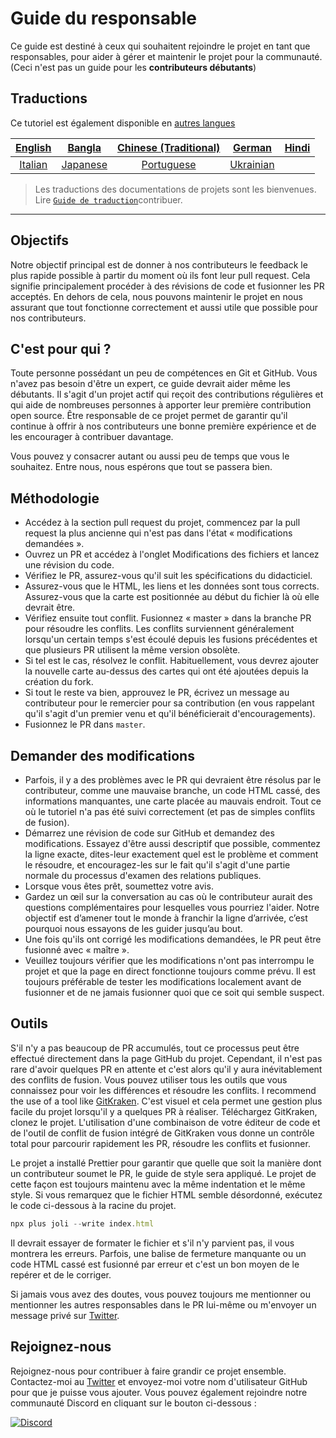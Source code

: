 # Guide du responsable

Ce guide est destiné à ceux qui souhaitent rejoindre le projet en tant que responsables, pour aider à gérer et maintenir le projet pour la communauté. (Ceci n'est pas un guide pour les **contributeurs débutants**)

## Traductions

Ce tutoriel est également disponible en [autres langues](translations/README.md)

| [English](maintainer_guide.md)   | [Bangla](translations/maintainer_guide/maintainer_guide.ben.md) | [Chinese (Traditional)](/translations/maintainer_guide/maintainer_guide.zho-tc.md) | [German](translations/maintainer_guide/maintainer_guide.ger.md) | [Hindi](translations/maintainer_guide/maintainer_guide.hin.md) |
| :---: | :---: | :---: | :---: | :---: |
| [Italian](translations/maintainer_guide/maintainer_guide.ita.md) | [Japanese](translations/maintainer_guide/maintainer_guide.jpn.md) | [Portuguese](translations/maintainer_guide/maintainer_guide.por.md) | [Ukrainian](/translations/maintainer_guide/maintainer_guide.ukr.md) |


> Les traductions des documentations de projets sont les bienvenues. Lire [`Guide de traduction`](translations/README.md)contribuer.

---

## Objectifs

Notre objectif principal est de donner à nos contributeurs le feedback le plus rapide possible à partir du moment où ils font leur pull request. Cela signifie principalement procéder à des révisions de code et fusionner les PR acceptés.
En dehors de cela, nous pouvons maintenir le projet en nous assurant que tout fonctionne correctement et aussi utile que possible pour nos contributeurs.

## C'est pour qui ?

Toute personne possédant un peu de compétences en Git et GitHub. Vous n'avez pas besoin d'être un expert, ce guide devrait aider même les débutants. Il s'agit d'un projet actif qui reçoit des contributions régulières et qui aide de nombreuses personnes à apporter leur première contribution open source. Être responsable de ce projet permet de garantir qu'il continue à offrir à nos contributeurs une bonne première expérience et de les encourager à contribuer davantage.

Vous pouvez y consacrer autant ou aussi peu de temps que vous le souhaitez. Entre nous, nous espérons que tout se passera bien.

## Méthodologie

- Accédez à la section pull request du projet, commencez par la pull request la plus ancienne qui n'est pas dans l'état « modifications demandées ».
- Ouvrez un PR et accédez à l'onglet Modifications des fichiers et lancez une révision du code.
- Vérifiez le PR, assurez-vous qu'il suit les spécifications du didacticiel.
- Assurez-vous que le HTML, les liens et les données sont tous corrects. Assurez-vous que la carte est positionnée au début du fichier là où elle devrait être.
- Vérifiez ensuite tout conflit. Fusionnez « master » dans la branche PR pour résoudre les conflits. Les conflits surviennent généralement lorsqu'un certain temps s'est écoulé depuis les fusions précédentes et que plusieurs PR utilisent la même version obsolète.
- Si tel est le cas, résolvez le conflit. Habituellement, vous devrez ajouter la nouvelle carte au-dessus des cartes qui ont été ajoutées depuis la création du fork.
- Si tout le reste va bien, approuvez le PR, écrivez un message au contributeur pour le remercier pour sa contribution (en vous rappelant qu'il s'agit d'un premier venu et qu'il bénéficierait d'encouragements).
- Fusionnez le PR dans `master`.

## Demander des modifications

- Parfois, il y a des problèmes avec le PR qui devraient être résolus par le contributeur, comme une mauvaise branche, un code HTML cassé, des informations manquantes, une carte placée au mauvais endroit. Tout ce où le tutoriel n'a pas été suivi correctement (et pas de simples conflits de fusion).
- Démarrez une révision de code sur GitHub et demandez des modifications. Essayez d'être aussi descriptif que possible, commentez la ligne exacte, dites-leur exactement quel est le problème et comment le résoudre, et encouragez-les sur le fait qu'il s'agit d'une partie normale du processus d'examen des relations publiques.
- Lorsque vous êtes prêt, soumettez votre avis.
- Gardez un œil sur la conversation au cas où le contributeur aurait des questions complémentaires pour lesquelles vous pourriez l'aider. Notre objectif est d’amener tout le monde à franchir la ligne d’arrivée, c’est pourquoi nous essayons de les guider jusqu’au bout.
- Une fois qu'ils ont corrigé les modifications demandées, le PR peut être fusionné avec « maître ».
- Veuillez toujours vérifier que les modifications n'ont pas interrompu le projet et que la page en direct fonctionne toujours comme prévu. Il est toujours préférable de tester les modifications localement avant de fusionner et de ne jamais fusionner quoi que ce soit qui semble suspect.

## Outils

S'il n'y a pas beaucoup de PR accumulés, tout ce processus peut être effectué directement dans la page GitHub du projet.
Cependant, il n'est pas rare d'avoir quelques PR en attente et c'est alors qu'il y aura inévitablement des conflits de fusion. Vous pouvez utiliser tous les outils que vous connaissez pour voir les différences et résoudre les conflits.
I recommend the use of a tool like [GitKraken](https://www.gitkraken.com/download). C'est visuel et cela permet une gestion plus facile du projet lorsqu'il y a quelques PR à réaliser.
Téléchargez GitKraken, clonez le projet. L'utilisation d'une combinaison de votre éditeur de code et de l'outil de conflit de fusion intégré de GitKraken vous donne un contrôle total pour parcourir rapidement les PR, résoudre les conflits et fusionner.

Le projet a installé Prettier pour garantir que quelle que soit la manière dont un contributeur soumet le PR, le guide de style sera appliqué. Le projet de cette façon est toujours maintenu avec la même indentation et le même style.
Si vous remarquez que le fichier HTML semble désordonné, exécutez le code ci-dessous à la racine du projet.

```js
npx plus joli --write index.html
```

Il devrait essayer de formater le fichier et s'il n'y parvient pas, il vous montrera les erreurs. Parfois, une balise de fermeture manquante ou un code HTML cassé est fusionné par erreur et c'est un bon moyen de le repérer et de le corriger.

Si jamais vous avez des doutes, vous pouvez toujours me mentionner ou mentionner les autres responsables dans le PR lui-même ou m'envoyer un message privé sur [Twitter](https://twitter.com/Syknapse).

## Rejoignez-nous

Rejoignez-nous pour contribuer à faire grandir ce projet ensemble. Contactez-moi au [Twitter](https://twitter.com/Syknapse) et envoyez-moi votre nom d'utilisateur GitHub pour que je puisse vous ajouter. Vous pouvez également rejoindre notre communauté Discord en cliquant sur le bouton ci-dessous :

[![Discord](https://badgen.net/discord/online-members/tWkvS4ueVF?label=Join%20Our%20Discord%20Server&icon=discord)](https://discord.gg/tWkvS4ueVF 'Join our Discord server!')




